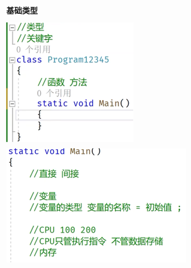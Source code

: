 ## 基础类型

![image-20240620085150121](assets/image-20240620085150121.png)

![image-20240620085658461](assets/image-20240620085658461.png)































































